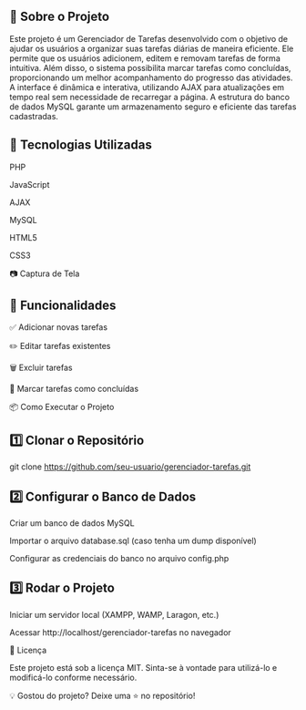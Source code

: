 

📌 Sobre o Projeto
--------------------------
Este projeto é um Gerenciador de Tarefas desenvolvido com o objetivo de ajudar os usuários a organizar suas tarefas diárias de maneira eficiente. Ele permite que os usuários adicionem, editem e removam tarefas de forma intuitiva. Além disso, o sistema possibilita marcar tarefas como concluídas, proporcionando um melhor acompanhamento do progresso das atividades. A interface é dinâmica e interativa, utilizando AJAX para atualizações em tempo real sem necessidade de recarregar a página. A estrutura do banco de dados MySQL garante um armazenamento seguro e eficiente das tarefas cadastradas.

🚀 Tecnologias Utilizadas
---------------------------------


PHP

JavaScript

AJAX

MySQL

HTML5

CSS3

📷 Captura de Tela



🎯 Funcionalidades
---------------------------------

✅ Adicionar novas tarefas

✏️ Editar tarefas existentes

🗑️ Excluir tarefas

🔄 Marcar tarefas como concluídas

📦 Como Executar o Projeto

1️⃣ Clonar o Repositório
------------------------------------

 git clone https://github.com/seu-usuario/gerenciador-tarefas.git

2️⃣ Configurar o Banco de Dados
--------------------------------------------

Criar um banco de dados MySQL

Importar o arquivo database.sql (caso tenha um dump disponível)

Configurar as credenciais do banco no arquivo config.php

3️⃣ Rodar o Projeto
------------------------------------------
Iniciar um servidor local (XAMPP, WAMP, Laragon, etc.)

Acessar http://localhost/gerenciador-tarefas no navegador

📄 Licença

Este projeto está sob a licença MIT. Sinta-se à vontade para utilizá-lo e modificá-lo conforme necessário.

💡 Gostou do projeto? Deixe uma ⭐ no repositório!

